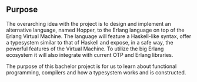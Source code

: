 ## Purpose

The overarching idea with the project is to design and implement an alternative language, named Hopper, to the Erlang language on top of the Erlang Virtual Machine. The language will feature a Haskell-like syntax, offer a typesystem similar to that of Haskell and expose, in a safe way, the powerful features of the Virtual Machine. To utilize the big Erlang ecosystem it will also integrate with current OTP and Erlang libraries. 

The purpose of this bachelor project is for us to learn about functional programming, compilers and how a typesystem works and is constructed. 
